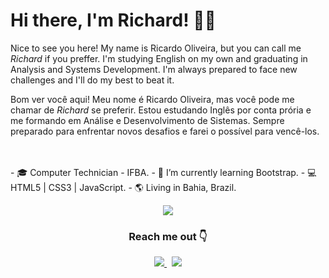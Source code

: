 # Hi there, I'm Richard! 👊😉

Nice to see you here! My name is Ricardo Oliveira, but you can call me *Richard* if you preffer. I'm studying English on my own and graduating in Analysis and Systems Development. I'm always prepared to face new challenges and I'll do my best to beat it.

Bom ver você aqui! Meu nome é Ricardo Oliveira, mas você pode me chamar de *Richard* se preferir. Estou estudando Inglês por conta prória e me formando em Análise e Desenvolvimento de Sistemas. Sempre preparado para enfrentar novos desafios e farei o possível para vencê-los.

</br>
</br>
- 🎓 Computer Technician - IFBA.
- 🌱 I’m currently learning Bootstrap.
- 💻 HTML5 | CSS3 | JavaScript.
- 🌎 Living in Bahia, Brazil.
 

</br>

<p align="center">
  <img align="center" src="https://github-readme-stats.vercel.app/api/top-langs/?username=richard-developer&layout=compact&theme=dracula"> 
</p>

<h3 align="center"> 
Reach me out 👇
</h3>

<p align='center'>
<a href="https://www.linkedin.com/in/ricardo-barbosa-oliveira/">
  <img src="https://img.shields.io/badge/-Ricardo%20Oliveira-blue?style=flat-square&logo=Linkedin&logoColor=white" />
</a>&nbsp;
<a href="mailto:richardi.developer@gmail.com">
  <img src="https://img.shields.io/badge/-richardi.developer@gmail.com-c14438?style=flat-square&logo=Gmail&logoColor=white" />
</a>
</p>




